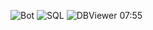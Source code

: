 ![Bot](https://img.shields.io/badge/Bot-Telegram-blue?style=for-the-badge&logo=telegram&logoColor=white)
![SQL](https://img.shields.io/badge/SQL-4479A1?style=for-the-badge&logo=sql&logoColor=white)
![DBViewer](https://img.shields.io/badge/DBViewer-4479A1?style=for-the-badge&logo=database&logoColor=white)
07:55

